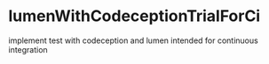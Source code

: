 # lumenWithCodeceptionTrialForCi
implement test with codeception and lumen intended for continuous integration
